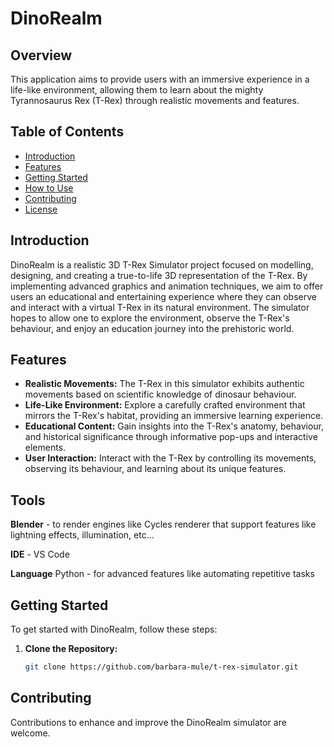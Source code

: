# DinoRealm

## Overview
This application aims to provide users with an immersive experience in a life-like environment, allowing them to learn about the mighty Tyrannosaurus Rex (T-Rex) through realistic movements and features.

## Table of Contents

- [Introduction](#introduction)
- [Features](#features)
- [Getting Started](#getting-started)
- [How to Use](#how-to-use)
- [Contributing](#contributing)
- [License](#license)

## Introduction

DinoRealm is a realistic 3D T-Rex Simulator project focused on modelling, designing, and creating a true-to-life 3D representation of the T-Rex. By implementing advanced graphics and animation techniques, we aim to offer users an educational and entertaining experience where they can observe and interact with a virtual T-Rex in its natural environment. The simulator hopes to allow one to explore the environment, observe the T-Rex's behaviour, and enjoy an education journey into the prehistoric world.

## Features

- **Realistic Movements:** The T-Rex in this simulator exhibits authentic movements based on scientific knowledge of dinosaur behaviour.
- **Life-Like Environment:** Explore a carefully crafted environment that mirrors the T-Rex's habitat, providing an immersive learning experience.
- **Educational Content:** Gain insights into the T-Rex's anatomy, behaviour, and historical significance through informative pop-ups and interactive elements.
- **User Interaction:** Interact with the T-Rex by controlling its movements, observing its behaviour, and learning about its unique features.


## Tools
**Blender** - to render engines like Cycles renderer that support features like lightning effects, illumination, etc...

**IDE** - VS Code

**Language**
Python - for advanced features like automating repetitive tasks

## Getting Started

To get started with DinoRealm, follow these steps:

1. **Clone the Repository:**
   ```bash
   git clone https://github.com/barbara-mule/t-rex-simulator.git
   

## Contributing
Contributions to enhance and improve the DinoRealm simulator are welcome.
